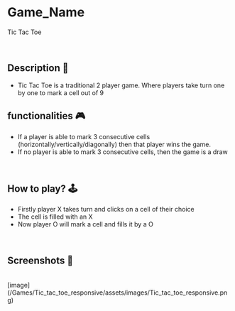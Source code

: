 # **Game_Name** 

Tic Tac Toe

<br>

## **Description 📃**
- Tic Tac Toe is a traditional 2 player game. Where players take turn one by one to mark a cell out of 9
 

## **functionalities 🎮**
- If a player is able to mark 3 consecutive cells (horizontally/vertically/diagonally) then that player wins the game.
- If no player is able to mark 3 consecutive cells, then the game is a draw

<br>

## **How to play? 🕹️**
- Firstly player X takes turn and clicks on a cell of their choice
- The cell is filled with an X
- Now player O will mark a cell and fills it by a O

<br>

## **Screenshots 📸**

<br>
[image](/Games/Tic_tac_toe_responsive/assets/images/Tic_tac_toe_responsive.png)


